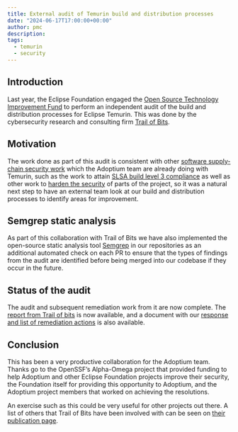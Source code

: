 ```yaml
---
title: External audit of Temurin build and distribution processes
date: "2024-06-17T17:00:00+00:00"
author: pmc
description:
tags:
  - temurin
  - security
---
```

## Introduction

Last year, the Eclipse Foundation engaged the
[Open Source Technology Improvement Fund](https://ostif.org/) to
perform an independent audit of the build and distribution processes for
Eclipse Temurin. This was done by the cybersecurity research and consulting
firm [Trail of Bits](https://www.trailofbits.com/).

## Motivation

The work done as part of this audit is consistent with other
[software supply-chain security work](https://adoptium.net/docs/slsa/) which
the Adoptium team are already doing with Temurin, such as the work to
attain
[SLSA build level 3 compliance](https://adoptium.net/blog/2024/01/slsabuild3-temurin/)
as well as other work to
[harden the security](https://adoptium.net/docs/secure-software/) of parts of the project, so it
was a natural next step to have an external team look at our build and
distribution processes to identify areas for improvement.

## Semgrep static analysis

As part of this collaboration with Trail of Bits we have also implemented
the open-source static analysis tool
[Semgrep](https://github.com/adoptium/infrastructure/issues/3371#issuecomment-1976959833)
in our repositories as an additional automated check on each PR to ensure
that the types of findings from the audit are identified before being merged
into our codebase if they occur in the future.

## Status of the audit

The audit and subsequent remediation work from it are now complete. The
[report from Trail of bits](https://ostif.org/wp-content/uploads/2024/06/Temurin-Final-Report.pdf)
is now available, and a document with our
[response and list of remediation actions](https://adoptium.net/pdf/temurin-audit-response.pdf) is also available.

## Conclusion

This has been a very productive collaboration for the Adoptium team. Thanks go to the OpenSSF’s
Alpha-Omega project that provided funding to help Adoptium and other Eclipse Foundation projects
improve their security, the Foundation itself for providing this opportunity to Adoptium, and the
Adoptium project members that worked on achieving the resolutions.

An exercise such as this could be very useful for other projects out there.
A list of others that Trail of Bits have been involved with can be seen on
[their publication page](https://github.com/trailofbits/publications).
